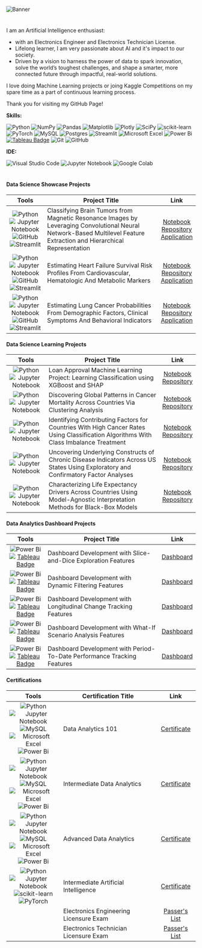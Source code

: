 
![Banner](https://github.com/user-attachments/assets/cdd09e8b-9ca1-48ba-bcd9-52d653a4e120)
#

I am an Artificial Intelligence enthusiast:
- with an Electronics Engineer and Electronics Technician License.
- Lifelong learner, I am very passionate about AI and it's impact to our society.
- Driven by a vision to harness the power of data to spark innovation, solve the world’s toughest challenges, and shape a smarter, more connected future through impactful, real-world solutions.

I love doing Machine Learning projects or joing Kaggle Competitions on my spare time as a part of continuous learning process.

Thank you for visiting my GitHub Page!

**Skills:**

![Python](https://img.shields.io/badge/python-3670A0?style=for-the-badge&logo=python&logoColor=ffdd54) ![NumPy](https://img.shields.io/badge/numpy-%23013243.svg?style=for-the-badge&logo=numpy&logoColor=white) ![Pandas](https://img.shields.io/badge/pandas-%23150458.svg?style=for-the-badge&logo=pandas&logoColor=white) ![Matplotlib](https://img.shields.io/badge/Matplotlib-%23ffffff.svg?style=for-the-badge&logo=Matplotlib&logoColor=black) ![Plotly](https://img.shields.io/badge/Plotly-%233F4F75.svg?style=for-the-badge&logo=plotly&logoColor=white) ![SciPy](https://img.shields.io/badge/SciPy-%230C55A5.svg?style=for-the-badge&logo=scipy&logoColor=%white) ![scikit-learn](https://img.shields.io/badge/scikit--learn-%23F7931E.svg?style=for-the-badge&logo=scikit-learn&logoColor=white) ![PyTorch](https://img.shields.io/badge/PyTorch-%23EE4C2C.svg?style=for-the-badge&logo=PyTorch&logoColor=white) ![MySQL](https://img.shields.io/badge/mysql-4479A1.svg?style=for-the-badge&logo=mysql&logoColor=white) ![Postgres](https://img.shields.io/badge/postgres-%23316192.svg?style=for-the-badge&logo=postgresql&logoColor=white) ![Streamlit](https://img.shields.io/badge/Streamlit-%23FE4B4B.svg?style=for-the-badge&logo=streamlit&logoColor=white) ![Microsoft Excel](https://img.shields.io/badge/Microsoft_Excel-217346?style=for-the-badge&logo=microsoft-excel&logoColor=white) ![Power Bi](https://img.shields.io/badge/power_bi-F2C811?style=for-the-badge&logo=powerbi&logoColor=black) [<img src="https://img.shields.io/badge/Tableau-blue?logoColor=blue&labelColor=white&style=for-the-badge" alt="Tableau Badge"/>](https://www.tableau.com/) ![Git](https://img.shields.io/badge/git-%23F05033.svg?style=for-the-badge&logo=git&logoColor=white) ![GitHub](https://img.shields.io/badge/github-%23121011.svg?style=for-the-badge&logo=github&logoColor=white)

**IDE:**

![Visual Studio Code](https://img.shields.io/badge/Visual%20Studio%20Code-0078d7.svg?style=for-the-badge&logo=visual-studio-code&logoColor=white)
![Jupyter Notebook](https://img.shields.io/badge/jupyter-%23FA0F00.svg?style=for-the-badge&logo=jupyter&logoColor=white)
![Google Colab](https://img.shields.io/badge/Google%20Colab-%23F9A825.svg?style=for-the-badge&logo=googlecolab&logoColor=white)

#

#### Data Science Showcase Projects

| **Tools**  | **Project Title** | **Link** |
| :---: | --- | :---: |
| ![Python](https://img.shields.io/badge/python-3670A0?style=for-the-badge&logo=python&logoColor=ffdd54)<br> ![Jupyter Notebook](https://img.shields.io/badge/jupyter-%23FA0F00.svg?style=for-the-badge&logo=jupyter&logoColor=white)<br> ![GitHub](https://img.shields.io/badge/github-%23121011.svg?style=for-the-badge&logo=github&logoColor=white)<br> ![Streamlit](https://img.shields.io/badge/Streamlit-%23FE4B4B.svg?style=for-the-badge&logo=streamlit&logoColor=white)|Classifying Brain Tumors from Magnetic Resonance Images by Leveraging Convolutional Neural Network-Based Multilevel Feature Extraction and Hierarchical Representation|[Notebook]()<br> [Repository]()<br> [Application]()|
| ![Python](https://img.shields.io/badge/python-3670A0?style=for-the-badge&logo=python&logoColor=ffdd54)<br> ![Jupyter Notebook](https://img.shields.io/badge/jupyter-%23FA0F00.svg?style=for-the-badge&logo=jupyter&logoColor=white)<br> ![GitHub](https://img.shields.io/badge/github-%23121011.svg?style=for-the-badge&logo=github&logoColor=white)<br> ![Streamlit](https://img.shields.io/badge/Streamlit-%23FE4B4B.svg?style=for-the-badge&logo=streamlit&logoColor=white)|Estimating Heart Failure Survival Risk Profiles From Cardiovascular, Hematologic And Metabolic Markers|[Notebook]()<br> [Repository]()<br> [Application]()|
| ![Python](https://img.shields.io/badge/python-3670A0?style=for-the-badge&logo=python&logoColor=ffdd54)<br> ![Jupyter Notebook](https://img.shields.io/badge/jupyter-%23FA0F00.svg?style=for-the-badge&logo=jupyter&logoColor=white)<br> ![GitHub](https://img.shields.io/badge/github-%23121011.svg?style=for-the-badge&logo=github&logoColor=white)<br> ![Streamlit](https://img.shields.io/badge/Streamlit-%23FE4B4B.svg?style=for-the-badge&logo=streamlit&logoColor=white)|Estimating Lung Cancer Probabilities From Demographic Factors, Clinical Symptoms And Behavioral Indicators|[Notebook]()<br> [Repository]()<br> [Application]()|

#### Data Science Learning Projects

| **Tools**  | **Project Title** | **Link** |
| :---: | --- | :---: |
| ![Python](https://img.shields.io/badge/python-3670A0?style=for-the-badge&logo=python&logoColor=ffdd54)<br> ![Jupyter Notebook](https://img.shields.io/badge/jupyter-%23FA0F00.svg?style=for-the-badge&logo=jupyter&logoColor=white)<br>|Loan Approval Machine Learning Project: Learning Classification using XGBoost and SHAP|[Notebook](https://github.com/nixon-quesada/Loan-Approval-Machine-Learning/blob/main/Loan%20Approval%20Machine%20Learning/notebook/Loan%20Approval%20System.ipynb)<br> [Repository](https://github.com/nixon-quesada/Loan-Approval-Machine-Learning/tree/main)|
| ![Python](https://img.shields.io/badge/python-3670A0?style=for-the-badge&logo=python&logoColor=ffdd54)<br> ![Jupyter Notebook](https://img.shields.io/badge/jupyter-%23FA0F00.svg?style=for-the-badge&logo=jupyter&logoColor=white)<br>|Discovering Global Patterns in Cancer Mortality Across Countries Via Clustering Analysis|[Notebook]()<br> [Repository]()|
| ![Python](https://img.shields.io/badge/python-3670A0?style=for-the-badge&logo=python&logoColor=ffdd54)<br> ![Jupyter Notebook](https://img.shields.io/badge/jupyter-%23FA0F00.svg?style=for-the-badge&logo=jupyter&logoColor=white)<br>|Identifying Contributing Factors for Countries With High Cancer Rates Using Classification Algorithms With Class Imbalance Treatment|[Notebook]()<br> [Repository]()|
| ![Python](https://img.shields.io/badge/python-3670A0?style=for-the-badge&logo=python&logoColor=ffdd54)<br> ![Jupyter Notebook](https://img.shields.io/badge/jupyter-%23FA0F00.svg?style=for-the-badge&logo=jupyter&logoColor=white)<br>|Uncovering Underlying Constructs of Chronic Disease Indicators Across US States Using Exploratory and Confirmatory Factor Analyses|[Notebook]()<br> [Repository]()|
| ![Python](https://img.shields.io/badge/python-3670A0?style=for-the-badge&logo=python&logoColor=ffdd54)<br> ![Jupyter Notebook](https://img.shields.io/badge/jupyter-%23FA0F00.svg?style=for-the-badge&logo=jupyter&logoColor=white)<br>|Characterizing Life Expectancy Drivers Across Countries Using Model-Agnostic Interpretation Methods for Black-Box Models|[Notebook]()<br> [Repository]()|

#### Data Analytics Dashboard Projects

| **Tools**  | **Project Title** | **Link** |
| :---: | --- | :---: |
| ![Power Bi](https://img.shields.io/badge/power_bi-F2C811?style=for-the-badge&logo=powerbi&logoColor=black)<br>[<img src="https://img.shields.io/badge/Tableau-blue?logoColor=blue&labelColor=white&style=for-the-badge" alt="Tableau Badge"/>](https://www.tableau.com/)|Dashboard Development with Slice-and-Dice Exploration Features|[Dashboard]()|
| ![Power Bi](https://img.shields.io/badge/power_bi-F2C811?style=for-the-badge&logo=powerbi&logoColor=black)<br>[<img src="https://img.shields.io/badge/Tableau-blue?logoColor=blue&labelColor=white&style=for-the-badge" alt="Tableau Badge"/>](https://www.tableau.com/)|Dashboard Development with Dynamic Filtering Features|[Dashboard]()|
| ![Power Bi](https://img.shields.io/badge/power_bi-F2C811?style=for-the-badge&logo=powerbi&logoColor=black)<br>[<img src="https://img.shields.io/badge/Tableau-blue?logoColor=blue&labelColor=white&style=for-the-badge" alt="Tableau Badge"/>](https://www.tableau.com/)|Dashboard Development with Longitudinal Change Tracking Features|[Dashboard]()|
| ![Power Bi](https://img.shields.io/badge/power_bi-F2C811?style=for-the-badge&logo=powerbi&logoColor=black)<br>[<img src="https://img.shields.io/badge/Tableau-blue?logoColor=blue&labelColor=white&style=for-the-badge" alt="Tableau Badge"/>](https://www.tableau.com/)|Dashboard Development with What-If Scenario Analysis Features|[Dashboard]()|
| ![Power Bi](https://img.shields.io/badge/power_bi-F2C811?style=for-the-badge&logo=powerbi&logoColor=black)<br>[<img src="https://img.shields.io/badge/Tableau-blue?logoColor=blue&labelColor=white&style=for-the-badge" alt="Tableau Badge"/>](https://www.tableau.com/)|Dashboard Development with Period-To-Date Performance Tracking Features|[Dashboard]()|

#### Certifications

| **Tools**  | **Certification Title** | **Link** |
| :---: | --- | :---: |
| ![Python](https://img.shields.io/badge/python-3670A0?style=for-the-badge&logo=python&logoColor=ffdd54)<br>![Jupyter Notebook](https://img.shields.io/badge/jupyter-%23FA0F00.svg?style=for-the-badge&logo=jupyter&logoColor=white)<br>![MySQL](https://img.shields.io/badge/mysql-4479A1.svg?style=for-the-badge&logo=mysql&logoColor=white)<br>![Microsoft Excel](https://img.shields.io/badge/Microsoft_Excel-217346?style=for-the-badge&logo=microsoft-excel&logoColor=white)<br>![Power Bi](https://img.shields.io/badge/power_bi-F2C811?style=for-the-badge&logo=powerbi&logoColor=black)|Data Analytics 101|[Certificate](https://drive.google.com/file/d/1OGB-i-8hPVIl_KYaAikfrYWMuGoGM_Uz/view?usp=drive_link)|
| ![Python](https://img.shields.io/badge/python-3670A0?style=for-the-badge&logo=python&logoColor=ffdd54)<br>![Jupyter Notebook](https://img.shields.io/badge/jupyter-%23FA0F00.svg?style=for-the-badge&logo=jupyter&logoColor=white)<br>![MySQL](https://img.shields.io/badge/mysql-4479A1.svg?style=for-the-badge&logo=mysql&logoColor=white)<br>![Microsoft Excel](https://img.shields.io/badge/Microsoft_Excel-217346?style=for-the-badge&logo=microsoft-excel&logoColor=white)<br>![Power Bi](https://img.shields.io/badge/power_bi-F2C811?style=for-the-badge&logo=powerbi&logoColor=black)|Intermediate Data Analytics|[Certificate](https://drive.google.com/file/d/1JNxFGZV7fAajQZ-aqitXJ1mwMzwmnL89/view?usp=drive_link)|
| ![Python](https://img.shields.io/badge/python-3670A0?style=for-the-badge&logo=python&logoColor=ffdd54)<br>![Jupyter Notebook](https://img.shields.io/badge/jupyter-%23FA0F00.svg?style=for-the-badge&logo=jupyter&logoColor=white)<br>![MySQL](https://img.shields.io/badge/mysql-4479A1.svg?style=for-the-badge&logo=mysql&logoColor=white)<br>![Microsoft Excel](https://img.shields.io/badge/Microsoft_Excel-217346?style=for-the-badge&logo=microsoft-excel&logoColor=white)<br>![Power Bi](https://img.shields.io/badge/power_bi-F2C811?style=for-the-badge&logo=powerbi&logoColor=black)|Advanced Data Analytics|[Certificate](https://drive.google.com/file/d/1noqdz_a6cJO41cD3p3cM3ZuQ-TIdCN1W/view?usp=drive_link)|
| ![Python](https://img.shields.io/badge/python-3670A0?style=for-the-badge&logo=python&logoColor=ffdd54)<br>![Jupyter Notebook](https://img.shields.io/badge/jupyter-%23FA0F00.svg?style=for-the-badge&logo=jupyter&logoColor=white)<br>![scikit-learn](https://img.shields.io/badge/scikit--learn-%23F7931E.svg?style=for-the-badge&logo=scikit-learn&logoColor=white)<br>![PyTorch](https://img.shields.io/badge/PyTorch-%23EE4C2C.svg?style=for-the-badge&logo=PyTorch&logoColor=white)|Intermediate Artificial Intelligence|[Certificate](https://drive.google.com/file/d/13Hy5QAE25NbWTZ10h61BZbpIj8SbqUj8/view?usp=drive_link)|
| |Electronics Engineering Licensure Exam|[Passer's List](https://boardexams.ph/list-of-passers/october-2024-electronics-engineers-licensure-exam-ecele/)|
| |Electronics Technician Licensure Exam|[Passer's List](https://www.prcboard.com/ect-results-october-2024-electronics-technician-licensure-exam-list-of-passers)|
